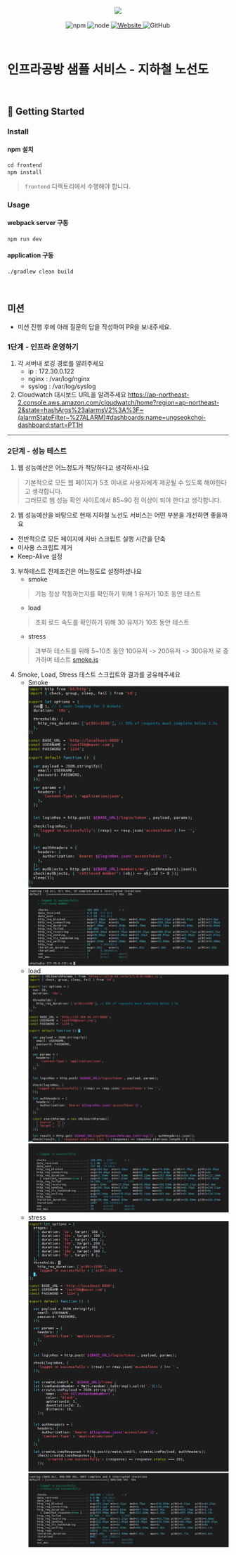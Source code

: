 <p align="center">
    <img width="200px;" src="https://raw.githubusercontent.com/woowacourse/atdd-subway-admin-frontend/master/images/main_logo.png"/>
</p>
<p align="center">
  <img alt="npm" src="https://img.shields.io/badge/npm-%3E%3D%205.5.0-blue">
  <img alt="node" src="https://img.shields.io/badge/node-%3E%3D%209.3.0-blue">
  <a href="https://edu.nextstep.camp/c/R89PYi5H" alt="nextstep atdd">
    <img alt="Website" src="https://img.shields.io/website?url=https%3A%2F%2Fedu.nextstep.camp%2Fc%2FR89PYi5H">
  </a>
  <img alt="GitHub" src="https://img.shields.io/github/license/next-step/atdd-subway-service">
</p>

<br>

# 인프라공방 샘플 서비스 - 지하철 노선도

<br>

## 🚀 Getting Started

### Install
#### npm 설치
```
cd frontend
npm install
```
> `frontend` 디렉토리에서 수행해야 합니다.

### Usage
#### webpack server 구동
```
npm run dev
```
#### application 구동
```
./gradlew clean build
```
<br>

## 미션

* 미션 진행 후에 아래 질문의 답을 작성하여 PR을 보내주세요.

### 1단계 - 인프라 운영하기
1. 각 서버내 로깅 경로를 알려주세요
   - ip : 172.30.0.122
   - nginx : /var/log/nginx
   - syslog : /var/log/syslog
2. Cloudwatch 대시보드 URL을 알려주세요
   https://ap-northeast-2.console.aws.amazon.com/cloudwatch/home?region=ap-northeast-2&state=hashArgs%23alarmsV2%3A%3F~(alarmStateFilter~%27ALARM)#dashboards:name=ungseokchoi-dashboard;start=PT1H
---

### 2단계 - 성능 테스트
1. 웹 성능예산은 어느정도가 적당하다고 생각하시나요
> 기본적으로 모든 웹 페이지가 5초 이내로 사용자에게 제공될 수 있도록 해야한다고 생각합니다.   
> 그러므로 웹 성능 확인 사이트에서 85~90 점 이상이 되야 한다고 생각합니다.  

2. 웹 성능예산을 바탕으로 현재 지하철 노선도 서비스는 어떤 부분을 개선하면 좋을까요
- 전반적으로 모든 페이지에 자바 스크립트 실행 시간을 단축
- 미사용 스크립트 제거
- Keep-Alive 설정

3. 부하테스트 전제조건은 어느정도로 설정하셨나요
   - smoke 
   > 기능 정상 작동하는지를 확인하기 위해 1 유저가 10초 동안 테스트 
   - load
   > 조회 로드 속도를 확인하기 위해 30 유저가 10초 동안 테스트
   - stress
   > 과부하 테스트를 위해  5~10초 동안 100유저 -> 200유저 -> 300유저 로 증가하며 테스트
   [smoke.js](/k6//smoke.js)
4. Smoke, Load, Stress 테스트 스크립트와 결과를 공유해주세요
   - Smoke  
      ![smokeTest.png](images/smokeTest.PNG)
      ![smokeTest_result.png](images/smokeTest_result.PNG)
   - load   
     ![loadTest.png](images/loadTest.PNG)
     ![loadTest_result.png](images/loadTest_result.PNG)
   - stress  
     ![stressTest.png](images/stressTest.PNG)
     ![stress_result.png](images/stressTest_result.PNG)
